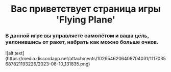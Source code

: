 <h1 align="center">Вас приветствует страница игры 'Flying Plane'</h1>
<h3>В данной игре вы управляете самолётом и ваша цель, уклонившись от ракет, набрать как можно больше очков.</h3> 
![alt text](https://media.discordapp.net/attachments/1026546206408704031/1117035687821193226/2023-06-10_131835.png)